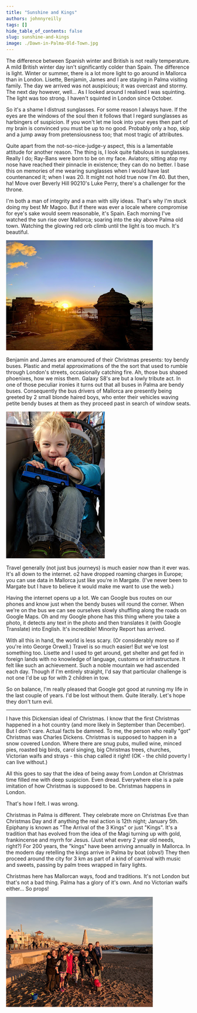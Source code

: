 ```yaml
---
title: "Sunshine and Kings"
authors: johnnyreilly
tags: []
hide_table_of_contents: false
slug: sunshine-and-kings
image: ./Dawn-in-Palma-Old-Town.jpg
---
```

The difference between Spanish winter and British is not really temperature. A mild British winter day isn't significantly colder than Spain. The difference is light. Winter or summer, there is a lot more light to go around in Mallorca than in London. Lisette, Benjamin, James and I are staying in Palma visiting family. The day we arrived was not auspicious; it was overcast and stormy. The next day however, well... As I looked around I realised I was squinting. The light was too strong. I haven't squinted in London since October.

So it's a shame I distrust sunglasses. For some reason I always have. If the eyes are the windows of the soul then it follows that I regard sunglasses as harbingers of suspicion. If you won't let me look into your eyes then part of my brain is convinced you must be up to no good. Probably only a hop, skip and a jump away from pretensiousness too; that most tragic of attributes.

Quite apart from the not-so-nice-judge-y aspect, this is a lamentable attitude for another reason. The thing is, I look quite fabulous in sunglasses. Really I do; Ray-Bans were born to be on my face. Aviators; sitting atop my nose have reached their pinnacle in existence; they can do no better. I base this on memories of me wearing sunglasses when I would have last countenanced it; when I was 20. It might not hold true now I'm 40. But then, ha! Move over Beverly Hill 90210's Luke Perry, there's a challenger for the throne.

I'm both a man of integrity and a man with silly ideas. That's why I'm stuck doing my best Mr Magoo. But if there was ever a locale where compromise for eye's sake would seem reasonable, it's Spain. Each morning I've watched the sun rise over Mallorca; soaring into the sky above Palma old town. Watching the glowing red orb climb until the light is too much. It's beautiful.

![](Dawn-in-Palma-Old-Town.jpg)

Benjamin and James are enamoured of their Christmas presents: toy bendy buses. Plastic and metal approximations of the the sort that used to rumble through London's streets, occasionally catching fire. Ah, those bus shaped phoenixes, how we miss them. Galaxy S8's are but a lowly tribute act. In one of those peculiar ironies it turns out that all buses in Palma are bendy buses. Consequently the bus drivers of Mallorca are presently being greeted by 2 small blonde haired boys, who enter their vehicles waving petite bendy buses at them as they proceed past in search of window seats.

![](James-on-a-bendy-bus-with-a-bendy-bus.jpg)

Travel generally (not just bus journeys) is much easier now than it ever was. It's all down to the internet. o2 have dropped roaming charges in Europe; you can use data in Mallorca just like you're in Margate. (I've never been to Margate but I have to believe it would make me want to use the web.)

Having the internet opens up a lot. We can Google bus routes on our phones and know just when the bendy buses will round the corner. When we're on the bus we can see ourselves slowly shuffling along the roads on Google Maps. Oh and my Google phone has this thing where you take a photo, it detects any text in the photo and then translates it (with Google Translate) into English. It's incredible! Minority Report has arrived.

With all this in hand, the world is less scary. (Or considerably more so if you're into George Orwell.) Travel is so much easier! But we've lost something too. Lisette and I used to get around, get shelter and get fed in foreign lands with no knowledge of language, customs or infrastructure. It felt like such an achievement. Such a noble mountain we had ascended each day. Though if I'm entirely straight, I'd say that particular challenge is not one I'd be up for with 2 children in tow.

So on balance, I'm really pleased that Google got good at running my life in the last couple of years. I'd be lost without them. Quite literally. Let's hope they don't turn evil.

---

I have this Dickensian ideal of Christmas. I know that the first Christmas happened in a hot country (and more likely in September than December). But I don't care. Actual facts be damned. To me, the person who really "got" Christmas was Charles Dickens. Christmas is supposed to happen in a snow covered London. Where there are snug pubs, mulled wine, minced pies, roasted big birds, carol singing, big Christmas trees, churches, Victorian waifs and strays - this chap called it right! (OK - the child poverty I can live without.)

All this goes to say that the idea of being away from London at Christmas time filled me with deep suspicion. Even dread. Everywhere else is a pale imitation of how Christmas is supposed to be. Christmas happens in London.

That's how I felt. I was wrong.

Christmas in Palma is different. They celebrate more on Christmas Eve than Christmas Day and if anything the real action is 12th night; January 5th. Epiphany is known as "The Arrival of the 3 Kings" or just "Kings". It's a tradition that has evolved from the idea of the Magi turning up with gold, frankincense and myrrh for Jesus. (Just what every 2 year old needs, right?) For 200 years, the "kings" have been arriving annually in Mallorca. In the modern day retelling the kings arrive in Palma by boat (obvs!) They then proceed around the city for 3 km as part of a kind of carnival with music and sweets, passing by palm trees wrapped in fairy lights.

Christmas here has Mallorcan ways, food and traditions. It's not London but that's not a bad thing. Palma has a glory of it's own. And no Victorian waifs either... So props!

![](Family-in-El-Molinar.jpg)


